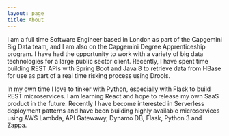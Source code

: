 ```yaml
---
layout: page
title: About
---
```

I am a full time Software Engineer based in London as part of the Capgemini Big Data team, and I am also on the Capgemini Degree Apprenticeship program. I have had the opportunity to work with a variety of big data technologies for a large public sector client. Recently, I have spent time building REST APIs with Spring Boot and Java 8 to retrieve data from HBase for use as part of a real time risking process using Drools. 

In my own time I love to tinker with Python, especially with Flask to build REST microservices. I am learning React and hope to release my own SaaS product in the future. Recently I have become interested in Serverless deployment patterns and have been building highly available microservices using AWS Lambda, API Gatewawy, Dynamo DB, Flask, Python 3 and Zappa.
